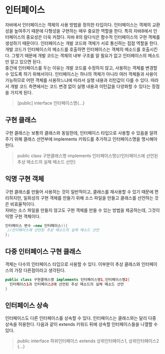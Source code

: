 # 인터페이스

자바에서 인터페이스는 객체의 사용 방법을 정의한 타입이다. 인터페이스는 객체의 교환성을 높여주기 때문에 다형성을 구현하는 매우 중요한 역할을 한다. 특히 자바8에서 인터페이스의 중요성은 더욱 커졌다.
자바 8의 람다식은 함수적 인터페이스의 구현 객체를 생성하기 때문이다. 인터페이스는 개발 코드와 객체가 서로 통신하는 접점 역할을 한다. 개발 코드가 인터페이스의 메소드를 호출하면 인터페이스는 객체의
메소드를 호출시킨다. 그렇기 때문에 개발 코드는 객체의 내부 구조를 알 필요가 없고 인터페이스의 메소드만 알고 있으면 된다.  
중간에 인터페이스를 두는 이유는 개발 코드를 수정하지 않고, 사용하는 객체를 변경할 수 있도록 하기 위해서이다. 인터페이스는 하나의 객체가 아니라 여러 객체들과 사용이 가능하므로 어떤 객체를 사용하느냐에 따라서
실행 내용과 리턴값이 다를 수 있다. 따라서 개발 코드 측면에서는 코드 변경 없이 실행 내용과 이턴값을 다양화할 수 있다는 장점을 가지게 된다.
> [public] interface 인터페이스명{...}

## 구현 클래스
구현 클래스는 보통의 클래스와 동일한데, 인터페이스 타입으로 사용할 수 있음을 알려주기 위해 클래스 선언부에 implements 키워드를 추가하고 인터페이스명을 명시해야 한다.
> public class 구현클래스명 implements 인터페이스명{//인터페이스에 선언된 추상 메소드의 실체 메소드 선언}

## 익명 구현 객체
구현 클래스를 만들어 사용하는 것이 일반적이고, 클래스를 재사용할 수 있기 때문에 편리하지만, 일회성의 구현 객체를 만들기 위해 소스 파일을 만들고 클래스를 선언하는 것은 비효율적이다.  
자바는 소스 파일을 만들지 않고도 구현 객체를 만들 수 있는 방법을 제공하는데, 그것이 익명 구현 객체이다.
```java
인터페이스 변수 =new 인터페이스(){
 //인터페이스에 선언된 추상 메소드의 실체 메소드 선언
};
```

## 다중 인터페이스 구현 클래스
객체는 다수의 인터페이스 타입으로 사용할 수 있다. 이부분이 추상 클래스와 인터페이스의 가장 다른점이라고 생각된다.
```java
public class 구현클래스명 implements 인터페이스명1,인터페이스명2{
  인터페이스1과 인터페이스2에 선언된 추상 메소드의 실체 메소드 선언
}
```

## 인터페이스 상속
인터페이스도 다른 인터페이스를 상속할 수 있다. 인터페이스는 클래스와는 달리 다중 상속을 허용한다. 다음과 같이 extends 키워드 뒤에 상속할 인터페이스들을 나열할 수 있다.
> public interface 하위인터페이스 extends 상위인터페이스1, 상위인터페이스2 {...}
